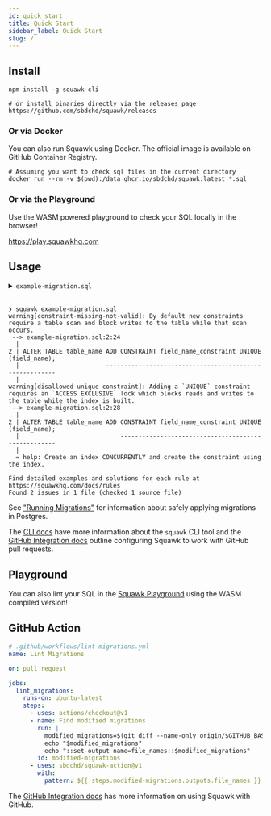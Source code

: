 ```yaml
---
id: quick_start
title: Quick Start
sidebar_label: Quick Start
slug: /
---
```


## Install

```shell
npm install -g squawk-cli

# or install binaries directly via the releases page
https://github.com/sbdchd/squawk/releases
```

### Or via Docker

You can also run Squawk using Docker. The official image is available on GitHub Container Registry.

```shell
# Assuming you want to check sql files in the current directory
docker run --rm -v $(pwd):/data ghcr.io/sbdchd/squawk:latest *.sql
```

### Or via the Playground

Use the WASM powered playground to check your SQL locally in the browser!

<https://play.squawkhq.com>

## Usage

<details><summary><code>example-migration.sql</code></summary>

<br/>

```bash
# create example SQL migration
cat <<EOF > example-migration.sql
BEGIN;
ALTER TABLE table_name ADD CONSTRAINT field_name_constraint UNIQUE (field_name);
COMMIT;
EOF

# lint with squawk
squawk example-migration.sql
```

</details>

<br/>

```
❯ squawk example-migration.sql
warning[constraint-missing-not-valid]: By default new constraints require a table scan and block writes to the table while that scan occurs.
 --> example-migration.sql:2:24
  |
2 | ALTER TABLE table_name ADD CONSTRAINT field_name_constraint UNIQUE (field_name);
  |                        --------------------------------------------------------
  |
warning[disallowed-unique-constraint]: Adding a `UNIQUE` constraint requires an `ACCESS EXCLUSIVE` lock which blocks reads and writes to the table while the index is built.
 --> example-migration.sql:2:28
  |
2 | ALTER TABLE table_name ADD CONSTRAINT field_name_constraint UNIQUE (field_name);
  |                            ----------------------------------------------------
  |
  = help: Create an index CONCURRENTLY and create the constraint using the index.

Find detailed examples and solutions for each rule at https://squawkhq.com/docs/rules
Found 2 issues in 1 file (checked 1 source file)
```

See ["Running Migrations"](./safe_migrations.md#safety-requirements) for information about safely applying migrations in Postgres.

The [CLI docs](./cli.md) have more information about the `squawk` CLI tool and the [GitHub Integration docs](./github_app.md) outline configuring Squawk to work with GitHub pull requests.

## Playground

You can also lint your SQL in the [Squawk Playground](https://play.squawkhq.com) using the WASM compiled version!

## GitHub Action

```yml
# .github/workflows/lint-migrations.yml
name: Lint Migrations

on: pull_request

jobs:
  lint_migrations:
    runs-on: ubuntu-latest
    steps:
      - uses: actions/checkout@v1
      - name: Find modified migrations
        run: |
          modified_migrations=$(git diff --name-only origin/$GITHUB_BASE_REF...origin/$GITHUB_HEAD_REF 'migrations/*.sql')
          echo "$modified_migrations"
          echo "::set-output name=file_names::$modified_migrations"
        id: modified-migrations
      - uses: sbdchd/squawk-action@v1
        with:
          pattern: ${{ steps.modified-migrations.outputs.file_names }}
```

The [GitHub Integration docs](./github_app.md) has more information on using Squawk with GitHub.
